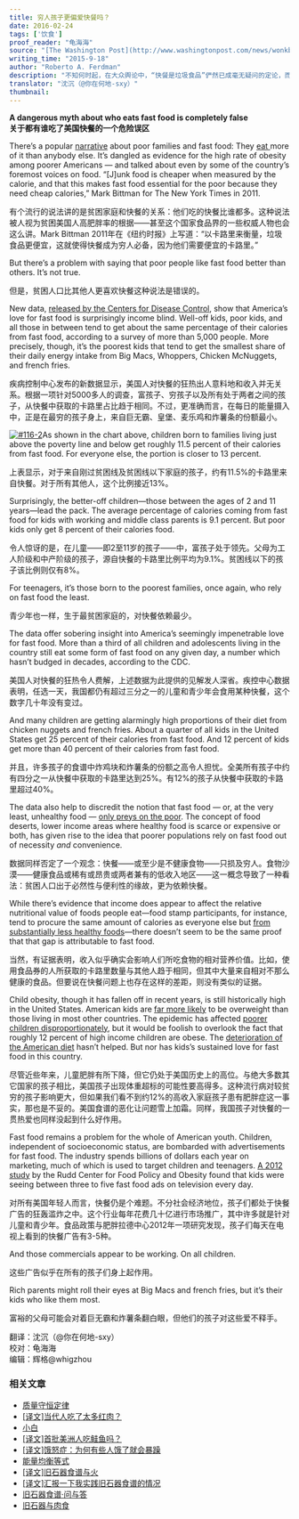 ```yaml
---
title: 穷人孩子更偏爱快餐吗？
date: 2016-02-24
tags: ['饮食']
proof_reader: "龟海海"
source: "[The Washington Post](http://www.washingtonpost.com/news/wonkblog/wp/2015/09/18/rich-parents-might-look-down-on-fast-food-but-its-actually-their-kids-who-eat-it-the-most/)"
writing_time: "2015-9-18"
author: "Roberto A. Ferdman"
description: "不知何时起，在大众舆论中，“快餐是垃圾食品”俨然已成毫无疑问的定论，而且它们总是被与穷人联系在一起——可不是嘛，他们吃了那么多廉价垃圾快餐，才变得那么痴胖——那么事实如何呢？"
translator: "沈沉（@你在何地-sxy）"
thumbnail:
---
```


**A dangerous myth about who eats fast food is completely false**  
**关于都有谁吃了美国快餐的一个危险误区**

There’s a popular [narrative](http://www.google.com/url?q=http%3A%2F%2Fwww.dailymail.co.uk%2Fhealth%2Farticle-2192606%2FChildren-poor-families-likely-eat-junk-food-claim-researchers.html&sa=D&sntz=1&usg=AFQjCNFMZ0YwH8z2K14TzlR_HQSUHpO9qw) about poor families and fast food: They [eat ](http://www.google.com/url?q=http%3A%2F%2Fscholarship.law.berkeley.edu%2Fcgi%2Fviewcontent.cgi%3Farticle%3D1198%26context%3Dcalifornialawreview&sa=D&sntz=1&usg=AFQjCNH_WQTvafeTYPpo9_M9t2x7HsMpbg)more of it than anybody else. It’s dangled as evidence for the high rate of obesity among poorer Americans — and talked about even by some of the country’s foremost voices on food. “[J]unk food is cheaper when measured by the calorie, and that this makes fast food essential for the poor because they need cheap calories,” Mark Bittman for The New York Times in 2011.

有个流行的说法讲的是贫困家庭和快餐的关系：他们吃的快餐比谁都多。这种说法被人视为贫困美国人高肥胖率的根据——甚至这个国家食品界的一些权威人物也会这么讲。Mark Bittman 2011年在《纽约时报》上写道：“以卡路里来衡量，垃圾食品更便宜，这就使得快餐成为穷人必备，因为他们需要便宜的卡路里。”

But there’s a problem with saying that poor people like fast food better than others. It’s not true.

但是，贫困人口比其他人更喜欢快餐这种说法是错误的。

New data, [released by the Centers for Disease Control](http://www.cdc.gov/nchs/nhanes/about_nhanes.htm), show that America’s love for fast food is surprisingly income blind. Well-off kids, poor kids, and all those in between tend to get about the same percentage of their calories from fast food, according to a survey of more than 5,000 people. More precisely, though, it’s the poorest kids that tend to get the smallest share of their daily energy intake from Big Macs, Whoppers, Chicken McNuggets, and french fries.

疾病控制中心发布的新数据显示，美国人对快餐的狂热出人意料地和收入并无关系。根据一项针对5000多人的调查，富孩子、穷孩子以及所有处于两者之间的孩子，从快餐中获取的卡路里占比趋于相同。不过，更准确而言，在每日的能量摄入中，正是在最穷的孩子身上，来自巨无霸、皇堡、麦乐鸡和炸薯条的份额最小。

[![#116-2](https://headsalon.org/wordpress/wp-content/uploads/2016/02/116-2-300x232.jpg)](https://headsalon.org/wordpress/wp-content/uploads/2016/02/116-2.jpg)As shown in the chart above, children born to families living just above the poverty line and below get roughly 11.5 percent of their calories from fast food. For everyone else, the portion is closer to 13 percent.

上表显示，对于来自刚过贫困线及贫困线以下家庭的孩子，约有11.5%的卡路里来自快餐。对于所有其他人，这个比例接近13%。

Surprisingly, the better-off children—those between the ages of 2 and 11 years—lead the pack. The average percentage of calories coming from fast food for kids with working and middle class parents is 9.1 percent. But poor kids only get 8 percent of their calories food.

令人惊讶的是，在儿童——即2至11岁的孩子——中，富孩子处于领先。父母为工人阶级和中产阶级的孩子，源自快餐的卡路里比例平均为9.1%。贫困线以下的孩子该比例则仅有8%。

For teenagers, it’s those born to the poorest families, once again, who rely on fast food the least.

青少年也一样，生于最贫困家庭的，对快餐依赖最少。

The data offer sobering insight into America’s seemingly impenetrable love for fast food. More than a third of all children and adolescents living in the country still eat some form of fast food on any given day, a number which hasn’t budged in decades, according to the CDC.

美国人对快餐的狂热令人费解，上述数据为此提供的见解发人深省。疾控中心数据表明，任选一天，我国都仍有超过三分之一的儿童和青少年会食用某种快餐，这个数字几十年没有变过。

And many children are getting alarmingly high proportions of their diet from chicken nuggets and french fries. About a quarter of all kids in the United States get 25 percent of their calories from fast food. And 12 percent of kids get more than 40 percent of their calories from fast food.

并且，许多孩子的食谱中炸鸡块和炸薯条的份额之高令人担忧。全美所有孩子中约有四分之一从快餐中获取的卡路里达到25%。有12%的孩子从快餐中获取的卡路里超过40%。

The data also help to discredit the notion that fast food — or, at the very least, unhealthy food — [only preys on the poor](http://news.nationalgeographic.com/news/2014/09/140901-american-diet-obesity-poor-food-health/). The concept of food deserts, lower income areas where healthy food is scarce or expensive or both, has given rise to the idea that poorer populations rely on fast food out of necessity *and* convenience.

数据同样否定了一个观念：快餐——或至少是不健康食物——只损及穷人。食物沙漠——健康食品或稀有或昂贵或两者兼有的低收入地区——这一概念导致了一种看法：贫困人口出于必然性与便利性的缘故，更为依赖快餐。

While there’s evidence that income does appear to affect the relative nutritional value of foods people eat—food stamp participants, for instance, tend to procure the same amount of calories as everyone else but [from substantially less healthy foods](https://www.washingtonpost.com/news/wonkblog/wp/2015/09/17/the-depressing-difference-in-what-poor-people-and-everyone-else-eats/)—there doesn’t seem to be the same proof that that gap is attributable to fast food.

当然，有证据表明，收入似乎确实会影响人们所吃食物的相对营养价值。比如，使用食品券的人所获取的卡路里数量与其他人趋于相同，但其中大量来自相对不那么健康的食品。但要说在快餐问题上也存在这样的差距，则没有类似的证据。

Child obesity, though it has fallen off in recent years, is still historically high in the United States. American kids are [far more likely](http://www.washingtonpost.com/news/wonkblog/wp/2015/02/24/chart-how-childhood-obesity-has-swept-the-world-in-less-than-a-generation/) to be overweight than those living in most other countries. The epidemic has affected [poorer children disproportionately](http://www.cdc.gov/nchs/data/databriefs/db51.pdf), but it would be foolish to overlook the fact that roughly 12 percent of high income children are obese. The [deterioration of the American diet](http://www.washingtonpost.com/news/wonkblog/wp/2014/06/18/the-rise-of-processed-and-fast-foods-and-the-ever-expanding-american-waistline/) hasn’t helped. But nor has kids’s sustained love for fast food in this country.

尽管近些年来，儿童肥胖有所下降，但它仍处于美国历史上的高位。与绝大多数其它国家的孩子相比，美国孩子出现体重超标的可能性要高得多。这种流行病对较贫穷的孩子影响更大，但如果我们看不到约12%的高收入家庭孩子患有肥胖症这一事实，那也是不妥的。美国食谱的恶化让问题雪上加霜。同样，我国孩子对快餐的一贯热爱也同样没起到什么好作用。

Fast food remains a problem for the whole of American youth. Children, independent of socioeconomic status, are bombarded with advertisements for fast food. The industry spends billions of dollars each year on marketing, much of which is used to target children and teenagers. [A 2012 study](http://news.yale.edu/2013/11/04/fast-food-companies-still-target-kids-marketing-unhealthy-products) by the Rudd Center for Food Policy and Obesity found that kids were seeing between three to five fast food ads on television every day.

对所有美国年轻人而言，快餐仍是个难题。不分社会经济地位，孩子们都处于快餐广告的狂轰滥炸之中。这个行业每年花费几十亿进行市场推广，其中许多就是针对儿童和青少年。食品政策与肥胖拉德中心2012年一项研究发现，孩子们每天在电视上看到的快餐广告有3-5种。

And those commercials appear to be working. On all children.

这些广告似乎在所有的孩子们身上起作用。

Rich parents might roll their eyes at Big Macs and french fries, but it’s their kids who like them most.

富裕的父母可能会对着巨无霸和炸薯条翻白眼，但他们的孩子对这些爱不释手。


翻译：沈沉（@你在何地-sxy）  
校对：龟海海  
编辑：辉格@whigzhou


### 相关文章

* [质量守恒定律](https://headsalon.org/archives/7625.html "质量守恒定律")
* [[译文]当代人吃了太多红肉？](https://headsalon.org/archives/7346.html "[译文]当代人吃了太多红肉？")
* [小白](https://headsalon.org/archives/7126.html "小白")
* [[译文]首批美洲人吃鲑鱼吗？](https://headsalon.org/archives/6603.html "[译文]首批美洲人吃鲑鱼吗？")
* [[译文]饿怒症：为何有些人饿了就会暴躁](https://headsalon.org/archives/6135.html "[译文]饿怒症：为何有些人饿了就会暴躁")
* [能量均衡等式](https://headsalon.org/archives/6918.html "能量均衡等式")
* [[译文]旧石器食谱与火](https://headsalon.org/archives/6079.html "[译文]旧石器食谱与火")
* [[译文]汇报一下我实践旧石器食谱的情况](https://headsalon.org/archives/5978.html "[译文]汇报一下我实践旧石器食谱的情况")
* [旧石器食谱·问与答](https://headsalon.org/archives/5883.html "旧石器食谱·问与答")
* [旧石器与肉食](https://headsalon.org/archives/6387.html "旧石器与肉食")
